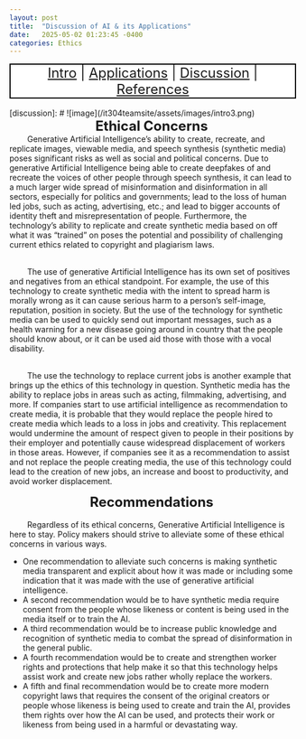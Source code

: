 ```yaml
---
layout: post
title:  "Discussion of AI & its Applications"
date:   2025-05-02 01:23:45 -0400
categories: Ethics
---
```

<nav-a>
<a href="https://fochoada.github.io/it304teamsite/ethics/2025/05/02/intro.html" title="Intro">Intro</a>
|
<a href="https://fochoada.github.io/it304teamsite/ethics/2025/05/02/application.html" title="Applications">Applications</a>
|
<a href="https://fochoada.github.io/it304teamsite/ethics/2025/05/02/discussion.html" title="Discussion">Discussion</a>
|
<a href="https://fochoada.github.io/it304teamsite/apa/2025/05/01/refrences-Copy.html" title="References">References</a>
</nav-a> 

<style>
nav-a {
display: block;
  background-color: white;
  border: 2px solid black;
  width:100%;
  text-align: center;
  margin: auto;
  font-size:24px;
}
</style>
<br />
[discussion]: # 
![image](/it304teamsite/assets/images/intro3.png) <br />

<div style="text-align: center;">
  <span style="font-size:24px; font-weight:bold;">Ethical Concerns</span>
</div>
&nbsp;&nbsp;&nbsp;&nbsp;&nbsp;&nbsp;&nbsp;&nbsp;Generative Artificial Intelligence’s ability to create, recreate, and replicate images, viewable media, and speech synthesis (synthetic media) poses significant risks as well as social and political concerns. Due to generative Artificial Intelligence being able to create deepfakes of and recreate the voices of other people through speech synthesis, it can lead to a much larger wide spread of misinformation and disinformation in all sectors, especially for politics and governments; lead to the loss of human led jobs, such as acting, advertising, etc.; and lead to bigger accounts of identity theft and misrepresentation of people. Furthermore, the technology’s ability to replicate and create synthetic media based on off what it was “trained” on poses the potential and possibility of challenging current ethics related to copyright and plagiarism laws.

<br />&nbsp;&nbsp;&nbsp;&nbsp;&nbsp;&nbsp;&nbsp;&nbsp;The use of generative Artificial Intelligence has its own set of positives and negatives from an ethical standpoint. For example, the use of this technology to create synthetic media with the intent to spread harm is morally wrong as it can cause serious harm to a person’s self-image, reputation, position in society. But the use of the technology for synthetic media can be used to quickly send out important messages, such as a health warning for a new disease going around in country that the people should know about, or it can be used aid those with those with a vocal disability.

<br />&nbsp;&nbsp;&nbsp;&nbsp;&nbsp;&nbsp;&nbsp;&nbsp;The use the technology to replace current jobs is another example that brings up the ethics of this technology in question.  Synthetic media has the ability to replace jobs in areas such as acting, filmmaking, advertising, and more. If companies start to use artificial intelligence as recommendation to create media, it is probable that they would replace the people hired to create media which leads to a loss in jobs and creativity. This replacement would undermine the amount of respect given to people in their positions by their employer and potentially cause widespread displacement of workers in those areas. However, if companies see it as a recommendation to assist and not replace the people creating media, the use of this technology could lead to the creation of new jobs, an increase and boost to productivity, and avoid worker displacement.

<div style="text-align: center;">
  <span style="font-size:24px; font-weight:bold;">Recommendations</span>
</div>
<br />&nbsp;&nbsp;&nbsp;&nbsp;&nbsp;&nbsp;&nbsp;&nbsp;Regardless of its ethical concerns, Generative Artificial Intelligence is here to stay. Policy makers should strive to alleviate some of these ethical concerns in various ways. 

* One recommendation to alleviate such concerns is making synthetic media transparent and explicit about how it was made or including some indication that it was made with the use of generative artificial intelligence.
* A second recommendation would be to have synthetic media require consent from the people whose likeness or content is being used in the media itself or to train the AI. 
* A third recommendation would be to increase public knowledge and recognition of synthetic media to combat the spread of disinformation in the general public. 
* A fourth recommendation would be to create and strengthen worker rights and protections that help make it so that this technology helps assist work and create new jobs rather wholly replace the workers. 
* A fifth and final recommendation would be to create more modern copyright laws that requires the consent of the original creators or people whose likeness is being used to create and train the AI,  provides them rights over how the AI can be used, and protects their work or likeness from being used in a harmful or devastating way.



